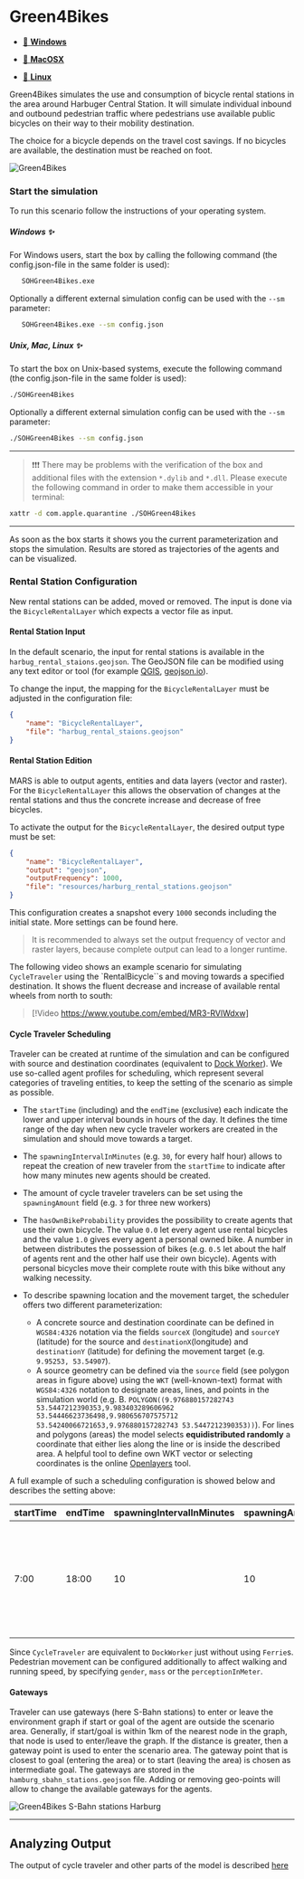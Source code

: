 # Green4Bikes
 
* [:floppy_disk: **Windows**](https://git.haw-hamburg.de/mars/model-deployments/-/raw/master/SOHGreen4Bikes/SOHGreen4Bikes_WINDOWS.zip)

* [:floppy_disk: **MacOSX**](https://git.haw-hamburg.de/mars/model-deployments/-/raw/master/SOHGreen4Bikes/SOHGreen4Bikes_MACOSX.zip)

* [:floppy_disk: **Linux**](https://git.haw-hamburg.de/mars/model-deployments/-/raw/master/SOHGreen4Bikes/SOHGreen4Bikes_LINUX.zip) 
 
Green4Bikes simulates the use and consumption of bicycle rental stations in the area around Harbuger Central Station. It will simulate individual inbound and outbound pedestrian traffic where pedestrians use available public bicycles on their way to their mobility destination.

The choice for a bicycle depends on the travel cost savings. If no bicycles are available, the destination must be reached on foot.

![Green4Bikes](harbug_green4bikes.png)

### Start the simulation

To run this scenario follow the instructions of your operating system.

##### Windows &#10024;
For Windows users, start the box by calling the following command (the config.json-file in the same folder is used):

```bash
   SOHGreen4Bikes.exe
```

Optionally a different external simulation config can be used with the ``--sm`` parameter:

```bash
   SOHGreen4Bikes.exe --sm config.json
```
    
##### Unix, Mac, Linux &#10024;

To start the box on Unix-based systems, execute the following command (the config.json-file in the same folder is used):

```bash
./SOHGreen4Bikes
```

Optionally a different external simulation config can be used with the ``--sm`` parameter:

```bash
./SOHGreen4Bikes --sm config.json
```

 ---
> &#10071;&#10071;&#10071; There may be problems with the verification of the box and additional files with the extension ``*.dylib`` and ``*.dll``. Please execute the following command in order to make them accessible in your terminal:
 ```bash
xattr -d com.apple.quarantine ./SOHGreen4Bikes
```
---
As soon as the box starts it shows you the current parameterization and stops the simulation. 
Results are stored as trajectories of the agents and can be visualized.

### Rental Station Configuration

New rental stations can be added, moved or removed. The input is done via the ``BicycleRentalLayer`` which expects a vector file as input.

#### Rental Station Input
In the default scenario, the input for rental stations is available in the ``harbug_rental_staions.geojson``. The GeoJSON file can be modified using any text editor or tool (for example [QGIS](https://www.qgis.org/de/site/index.html), [geojson.io](https://geojson.io/#map=12/53.5599/10.0103)). 

To change the input, the mapping for the ``BicycleRentalLayer`` must be adjusted in the configuration file:

```json
{
	"name": "BicycleRentalLayer",
	"file": "harbug_rental_staions.geojson"
}
```

#### Rental Station Edition

MARS is able to output agents, entities and data layers (vector and raster). For the ``BicycleRentalLayer`` this allows the observation of changes at the rental stations and thus the concrete increase and decrease of free bicycles.

To activate the output for the ``BicycleRentalLayer``, the desired output type must be set:

```json
{
	"name": "BicycleRentalLayer",
	"output": "geojson",
	"outputFrequency": 1000,
	"file": "resources/harburg_rental_stations.geojson"
}
```

This configuration creates a snapshot every ``1000`` seconds including the initial state. More settings can be found here.

> It is recommended to always set the output frequency of vector and raster layers, because complete output can lead to a longer runtime.

The following video shows an example scenario for simulating `CycleTraveler` using the `RentalBicycle``s and moving towards a specified destination. It shows the fluent decrease and increase of available rental wheels from north to south: 

> [!Video https://www.youtube.com/embed/MR3-RVlWdxw]

#### Cycle Traveler Scheduling

Traveler can be created at runtime of the simulation and can be configured with source and destination coordinates (equivalent to [Dock Worker](ferry_transfer.md)). We use so-called agent profiles for scheduling, which represent several categories of traveling entities, to keep the setting of the scenario as simple as possible.
 
 * The ``startTime`` (including) and the ``endTime`` (exclusive) each indicate the lower and upper interval bounds in hours of the day. It defines the time range of the day when new cycle traveler workers are created in the simulation and should move towards a target.

* The ``spawningIntervalInMinutes`` (e.g. ``30``, for every half hour) allows to repeat the creation of new traveler from the ``startTime`` to indicate after how many minutes new agents should be created.

* The amount of cycle traveler travelers can be set using the ``spawningAmount`` field (e.g. ``3`` for three new workers) 

* The ``hasOwnBikeProbability`` provides the possibility to create agents that use their own bicycle. The value ``0.0`` let every agent use rental bicycles and the value ``1.0`` gives every agent a personal owned bike. A number in between distributes the possession of bikes (e.g. ``0.5`` let about the half of agents rent and the other half use their own bicycle). Agents with personal bicycles move their complete route with this bike without any walking necessity.

* To describe spawning location and the movement target, the scheduler offers two different parameterization:
    * A concrete source and destination coordinate can be defined in ``WGS84:4326`` notation via the fields ``sourceX`` (longitude) and ``sourceY`` (latitude) for the source and ``destinationX``(longitude) and ``destinationY`` (latitude) for defining the movement target (e.g. ``9.95253, 53.54907``).
    * A source geometry can be defined via the ``source`` field (see polygon areas in figure above) using the ``WKT`` (well-known-text) format with ``WGS84:4326`` notation to designate areas, lines, and points in the simulation world (e.g. B. ``POLYGON((9.976880157282743 53.5447212390353,9.983403289606962 53.54446623736498,9.980656707575712 53.54240066721653,9.976880157282743 53.5447212390353))``). For lines and polygons (areas) the model selects **equidistributed randomly** a coordinate that either lies along the line or is inside the described area. A helpful tool to define own WKT vector or selecting coordinates is the online  [Openlayers](http://dev.openlayers.org/examples/vector-formats.html) tool.

A full example of such a scheduling configuration is showed below and describes the setting above:

|startTime|endTime|spawningIntervalInMinutes|spawningAmount|gender|mass|perceptionnInMeter|hasOwnBikeProbability|source                                                                                                                                                                                                                                                                                       |destination                                                                                                                                                                                                                                                                                                                     |
|---------|-------|-------------------------|--------------|------|----|------------------|---------------------|---------------------------------------------------------------------------------------------------------------------------------------------------------------------------------------------------------------------------------------------------------------------------------------------|--------------------------------------------------------------------------------------------------------------------------------------------------------------------------------------------------------------------------------------------------------------------------------------------------------------------------------|
|7:00     |18:00  |10                       |10            |female|60  |1.0               |1.0                  |MULTIPOLYGON (((9.97859976984082 53.543765731511,9.98209851718183 53.5428480272904,9.98651496874344 53.5427906707766,9.98565462103663 53.5456584964659,9.98261472580592 53.5477233309623,9.97791149167537 53.54617470509,9.97538780506874 53.546461487659,9.97859976984082 53.543765731511)))|MULTIPOLYGON (((9.9038642323762 53.4969628162607,9.91063230100308 53.4898506085511,9.92686419440484 53.4863518612101,9.92760982908407 53.502813180667,9.92072704742962 53.5180700133344,9.90220089347638 53.5195612826928,9.89617845952873 53.5129652836073,9.89331063383937 53.498224659564,9.9038642323762 53.4969628162607)))|

Since ``CycleTraveler`` are equivalent to ``DockWorker`` just without using ``Ferrie``s. Pedestrian movement can be configured additionally to affect walking and running speed, by specifying `gender`, `mass` or the `perceptionInMeter`.

#### Gateways

Traveler can use gateways (here S-Bahn stations) to enter or leave the environment graph if start or goal of the agent are outside the scenario area. Generally, if start/goal is within 1km of the nearest node in the graph, that node is used to enter/leave the graph. If the distance is greater, then a gateway point is used to enter the scenario area. The gateway point that is closest to goal (entering the area) or to start (leaving the area) is chosen as intermediate goal.
The gateways are stored in the ``hamburg_sbahn_stations.geojson`` file. Adding or removing geo-points will allow to change the available gateways for the agents.

![Green4Bikes S-Bahn stations Harburg](harburg_sbahn_stations.png)

--- 

## Analyzing Output

The output of cycle traveler and other parts of the model is described [here](ferry_transfer_green4bikes_results.md)